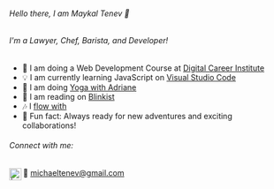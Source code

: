 ###### Hello there, I am Maykal Tenev :call_me_hand:

###### I'm a Lawyer, Chef, Barista, and Developer!

- :rocket: I am doing a Web Development Course at [Digital Career Institute][website]
- :bulb: I am currently learning JavaScript on [Visual Studio Code][vs code]
- 🧘 I am doing [Yoga with Adriane][yoga]
- :book: I am reading on [Blinkist][books]
- :notes: I [flow with][spotify]
- 🤩 Fun fact: Always ready for new adventures and exciting collaborations!
  <br>

###### Connect with me:


[<img align="left" alt=" | LinkedIn" width="22px" src="https://cdn.jsdelivr.net/npm/simple-icons@v3/icons/linkedin.svg" />][linkedin]
📯 michaeltenev@gmail.com
<br />

[website]: https://digitalcareerinstitute.org/
[vs code]: https://code.visualstudio.com/
[yoga]: https://www.youtube.com/c/yogawithadriene
[books]: https://www.blinkist.com/en/nc/library/
[spotify]: https://open.spotify.com/playlist/0UYCCtsgDxqqAPseyS4QdL
[linkedin]: https://www.linkedin.com/in/maykal-tenev-a8729586/
[gmail]: https://mailto:michaeltenev@gmail.com
